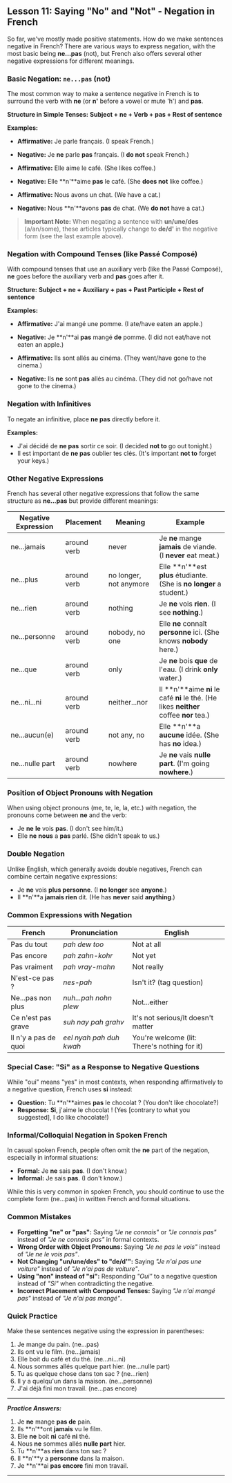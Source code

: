 ## Lesson 11: Saying "No" and "Not" - Negation in French

So far, we've mostly made positive statements. How do we make sentences negative in French? There are various ways to express negation, with the most basic being **ne...pas** (not), but French also offers several other negative expressions for different meanings.

### Basic Negation: `ne...pas` (not)

The most common way to make a sentence negative in French is to surround the verb with **ne** (or **n'** before a vowel or mute 'h') and **pas**.

**Structure in Simple Tenses:** **Subject + ne + Verb + pas + Rest of sentence**

**Examples:**

* **Affirmative:** Je parle français. (I speak French.)
* **Negative:** Je **ne** parle **pas** français. (I **do not** speak French.)

* **Affirmative:** Elle aime le café. (She likes coffee.)
* **Negative:** Elle **n'**aime **pas** le café. (She **does not** like coffee.)

* **Affirmative:** Nous avons un chat. (We have a cat.)
* **Negative:** Nous **n'**avons **pas** de chat. (We **do not** have a cat.)

> **Important Note:** When negating a sentence with **un/une/des** (a/an/some), these articles typically change to **de/d'** in the negative form (see the last example above).

### Negation with Compound Tenses (like Passé Composé)

With compound tenses that use an auxiliary verb (like the Passé Composé), **ne** goes before the auxiliary verb and **pas** goes after it.

**Structure:** **Subject + ne + Auxiliary + pas + Past Participle + Rest of sentence**

**Examples:**

* **Affirmative:** J'ai mangé une pomme. (I ate/have eaten an apple.)
* **Negative:** Je **n'**ai **pas** mangé **de** pomme. (I did not eat/have not eaten an apple.)

* **Affirmative:** Ils sont allés au cinéma. (They went/have gone to the cinema.)
* **Negative:** Ils **ne** sont **pas** allés au cinéma. (They did not go/have not gone to the cinema.)

### Negation with Infinitives

To negate an infinitive, place **ne pas** directly before it.

**Examples:**

* J'ai décidé de **ne pas** sortir ce soir. (I decided **not to** go out tonight.)
* Il est important de **ne pas** oublier tes clés. (It's important **not to** forget your keys.)

### Other Negative Expressions

French has several other negative expressions that follow the same structure as **ne...pas** but provide different meanings:

| Negative Expression | Placement | Meaning | Example |
|---------------------|-----------|---------|---------|
| ne...jamais | around verb | never | Je **ne** mange **jamais** de viande. (I **never** eat meat.) |
| ne...plus | around verb | no longer, not anymore | Elle **n'**est **plus** étudiante. (She is **no longer** a student.) |
| ne...rien | around verb | nothing | Je **ne** vois **rien**. (I see **nothing**.) |
| ne...personne | around verb | nobody, no one | Elle **ne** connaît **personne** ici. (She knows **nobody** here.) |
| ne...que | around verb | only | Je **ne** bois **que** de l'eau. (I drink **only** water.) |
| ne...ni...ni | around verb | neither...nor | Il **n'**aime **ni** le café **ni** le thé. (He likes **neither** coffee **nor** tea.) |
| ne...aucun(e) | around verb | not any, no | Elle **n'**a **aucune** idée. (She has **no** idea.) |
| ne...nulle part | around verb | nowhere | Je **ne** vais **nulle part**. (I'm going **nowhere**.) |

### Position of Object Pronouns with Negation

When using object pronouns (me, te, le, la, etc.) with negation, the pronouns come between **ne** and the verb:

* Je **ne** **le** vois **pas**. (I don't see him/it.)
* Elle **ne** **nous** a **pas** parlé. (She didn't speak to us.)

### Double Negation

Unlike English, which generally avoids double negatives, French can combine certain negative expressions:

* Je **ne** vois **plus personne**. (I **no longer** see **anyone**.)
* Il **n'**a **jamais rien** dit. (He has **never** said **anything**.)

### Common Expressions with Negation

| French | Pronunciation | English |
|--------|---------------|---------|
| Pas du tout | *pah dew too* | Not at all |
| Pas encore | *pah zahn-kohr* | Not yet |
| Pas vraiment | *pah vray-mahn* | Not really |
| N'est-ce pas ? | *nes-pah* | Isn't it? (tag question) |
| Ne...pas non plus | *nuh...pah nohn plew* | Not...either |
| Ce n'est pas grave | *suh nay pah grahv* | It's not serious/It doesn't matter |
| Il n'y a pas de quoi | *eel nyah pah duh kwah* | You're welcome (lit: There's nothing for it) |

### Special Case: "Si" as a Response to Negative Questions

While "oui" means "yes" in most contexts, when responding affirmatively to a negative question, French uses **si** instead:

* **Question:** Tu **n'**aimes **pas** le chocolat ? (You don't like chocolate?)
* **Response:** **Si**, j'aime le chocolat ! (Yes [contrary to what you suggested], I do like chocolate!)

### Informal/Colloquial Negation in Spoken French

In casual spoken French, people often omit the **ne** part of the negation, especially in informal situations:

* **Formal:** Je **ne** sais **pas**. (I don't know.)
* **Informal:** Je sais **pas**. (I don't know.)

While this is very common in spoken French, you should continue to use the complete form (ne...pas) in written French and formal situations.

### Common Mistakes

* **Forgetting "ne" or "pas":** Saying *"Je ne connais"* or *"Je connais pas"* instead of *"Je ne connais pas"* in formal contexts.
* **Wrong Order with Object Pronouns:** Saying *"Je ne pas le vois"* instead of *"Je ne le vois pas"*.
* **Not Changing "un/une/des" to "de/d'":** Saying *"Je n'ai pas une voiture"* instead of *"Je n'ai pas de voiture"*.
* **Using "non" instead of "si":** Responding *"Oui"* to a negative question instead of *"Si"* when contradicting the negative.
* **Incorrect Placement with Compound Tenses:** Saying *"Je n'ai mangé pas"* instead of *"Je n'ai pas mangé"*.

### Quick Practice

Make these sentences negative using the expression in parentheses:

1.  Je mange du pain. (ne...pas)
2.  Ils ont vu le film. (ne...jamais)
3.  Elle boit du café et du thé. (ne...ni...ni)
4.  Nous sommes allés quelque part hier. (ne...nulle part)
5.  Tu as quelque chose dans ton sac ? (ne...rien)
6.  Il y a quelqu'un dans la maison. (ne...personne)
7.  J'ai déjà fini mon travail. (ne...pas encore)

---
***Practice Answers:***

1.  Je **ne** mange **pas de** pain.
2.  Ils **n'**ont **jamais** vu le film.
3.  Elle **ne** boit **ni** café **ni** thé.
4.  Nous **ne** sommes allés **nulle part** hier.
5.  Tu **n'**as **rien** dans ton sac ?
6.  Il **n'**y a **personne** dans la maison.
7.  Je **n'**ai **pas encore** fini mon travail.

---
